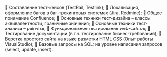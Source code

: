  Составление тест-кейсов (TestRail, Testlink);
 Локализация, оформление багов в баг-трекинговых системах (Jira, Redmine);
 Общее понимание Confluence;
 Основные техники тест-дизайна – классы эквивалентности, граничные значения;
 Основные техники тест-анализа – pairwise;
 Функциональное тестирование web-сайтов;
 Тестирование документации (в т.ч. тестирование бизнес-требований);
 Верстка простого сайта на языке разметки HTML CSS (Опыт работы VisualStudio);
 Базовые запросы на SQL: на уровне написания запросов (select, update, insert).
